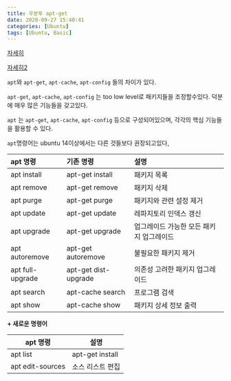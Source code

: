 ```yaml
---
title: 우분투 apt-get
date: 2020-09-27 15:40:41
categories: [Ubuntu]
tags: [Ubuntu, Basic]
---
```


[자세히](https://www.lesstif.com/lpt/apt-apt-get-24445574.html)

[자세히2](http://taewan.kim/tip/apt-apt-get/)

`apt`와 `apt-get`, `apt-cache`, `apt-config` 들의 차이가 있다. 

`apt-get`, `apt-cache`, `apt-config` 는 too low level로 패키지들을 조정할수있다. 덕분에 매우 많은 기능들을 갖고있다.

`apt` 는 `apt-get`, `apt-cache`, `apt-config` 등으로 구성되어있으며, 각각의 핵심 기능들을 활용할 수 있다.

`apt`명령어는 ubuntu 14이상에서는 다른 것들보다 권장되고있다,

| apt 명령         | 기존 명령            | 설명                                     |
| :--------------- | :------------------- | :--------------------------------------- |
| apt install      | apt-get install      | 패키지 목록                              |
| apt remove       | apt-get remove       | 패키지 삭제                              |
| apt purge        | apt-get purge        | 패키지와 관련 설정 제거                  |
| apt update       | apt-get update       | 레파지토리 인덱스 갱신                   |
| apt upgrade      | apt-get upgrade      | 업그레이드 가능한 모든 패키지 업그레이드 |
| apt autoremove   | apt-get autoremove   | 불필요한 패키지 제거                     |
| apt full-upgrade | apt-get dist-upgrade | 의존성 고려한 패키지 업그레이드          |
| apt search       | apt-cache search     | 프로그램 검색                            |
| apt show         | apt-cache show       | 패키지 상세 정보 출력                    |

__+ 새로운 명령어__

| apt 명령         | 설명             |
| ---------------- | ---------------- |
| apt list         | apt-get install  |
| apt edit-sources | 소스 리스트 편집 |

